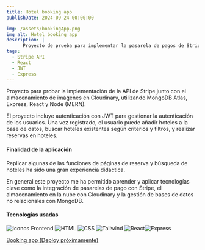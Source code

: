 ```yaml
---
title: Hotel booking app
publishDate: 2024-09-24 00:00:00

img: /assets/bookingApp.png
img_alt: Hotel booking app
description: |
      Proyecto de prueba para implementar la pasarela de pagos de Stripe y poner en práctica conocimientos en React y Express.
tags:
  - Stripe API
  - React
  - JWT
  - Express
---
```



Proyecto para probar la implementación de la API de Stripe junto con el almacenamiento de imágenes en Cloudinary, utilizando MongoDB Atlas, Express, React y Node (MERN).

El proyecto incluye autenticación con JWT para gestionar la autenticación de los usuarios. Una vez registrado, el usuario puede añadir hoteles a la base de datos, buscar hoteles existentes según criterios y filtros, y realizar reservas en hoteles.


#### Finalidad de la aplicación

Replicar algunas de las funciones de páginas de reserva y búsqueda de hoteles ha sido una gran experiencia didáctica.

En general este proyecto me ha permitido aprender y aplicar tecnologías clave como la integración de pasarelas de pago con Stripe, el almacenamiento en la nube con Cloudinary y la gestión de bases de datos no relacionales con MongoDB. 
#### Tecnologías usadas

  <img alt="Iconos Frontend" src="https://skillicons.dev/icons?i=typescript&theme=light&perline=4"> <img alt="HTML" src="https://skillicons.dev/icons?i=html&theme=light&perline=4">   <img alt="CSS" src="https://skillicons.dev/icons?i=css&theme=light&perline=4">  <img alt="Tailwind" src="https://skillicons.dev/icons?i=tailwind&theme=light&perline=4"> <img alt="React" src="https://skillicons.dev/icons?i=react&theme=light&perline=4"><img alt="Express" src="https://skillicons.dev/icons?i=express&theme=light&perline=4">

<a href="#" target="_blank">Booking app (Deploy próximamente)</a>
